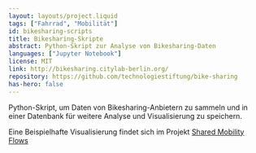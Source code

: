 ```yaml
---
layout: layouts/project.liquid
tags: ["Fahrrad", "Mobilität"]
id: bikesharing-scripts
title: Bikesharing-Skripte
abstract: Python-Skript zur Analyse von Bikesharing-Daten
languages: ["Jupyter Notebook"]
license: MIT
link: http://bikesharing.citylab-berlin.org/
repository: https://github.com/technologiestiftung/bike-sharing
has-hero: false
---
```


Python-Skript, um Daten von Bikesharing-Anbietern zu sammeln und in einer Datenbank für weitere Analyse und Visualisierung zu speichern.

Eine Beispielhafte Visualisierung findet sich im Projekt <a href="https://github.com/technologiestiftung/bike-sharing" target="_blank" rel="noopener noreferrer">Shared Mobility Flows</a>
